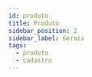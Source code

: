 ```yaml
---
id: produto
title: Produto
sidebar_position: 2
sidebar_label: Gerais
tags:
  - produto
  - cadastro
---
```


